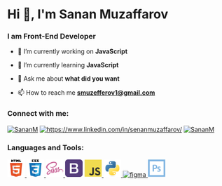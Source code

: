 <h1 align="left">                      Hi 👋, I'm Sanan Muzaffarov</h1>
<h3 align="left">I am Front-End Developer</h3>



- 🔭 I’m currently working on **JavaScript**



- 🌱 I’m currently learning **JavaScript**



- 💬 Ask me about **what did you want**



- 📫 How to reach me **smuzefferov1@gmail.com**



<h3 align="left">Connect with me:</h3>
<p align="left">
<a href="https://www.hackerrank.com/SananMuzaffarov" target="blank"><img align="center" src="https://cdn.jsdelivr.net/npm/simple-icons@v3/icons/hackerrank.svg" alt="SananM" height="30" width="40" /></a>
<a href="https://www.instagram.com/senanmuzaffarov/" target="blank"><img align="center" src="https://cdn.jsdelivr.net/npm/simple-icons@v3/icons/instagram.svg"alt="https://www.linkedin.com/in/senanmuzaffarov/" height="30" width="40" /></a>
<a href="https://www.linkedin.com/in/sanan-muzaffarov-b0ba9a215/" target="blank"><img align="center" src="https://cdn.jsdelivr.net/npm/simple-icons@v3/icons/linkedin.svg" alt="SananM" height="30" width="40" /></a>  
</p>






<h3 align="left">Languages and Tools:</h3>





<p align="left"> <a href="https://www.w3.org/html/" target="_blank"> <img src="https://raw.githubusercontent.com/devicons/devicon/master/icons/html5/html5-original-wordmark.svg" alt="html5" width="40" height="40"/> </a> <a href="https://www.w3schools.com/css/" target="_blank"> <img src="https://raw.githubusercontent.com/devicons/devicon/master/icons/css3/css3-original-wordmark.svg" alt="css3" width="40" height="40"/> </a> <a href="https://www.w3.org/sass/" target="_blank"><img src="https://raw.githubusercontent.com/devicons/devicon/master/icons/sass/sass-original.svg" alt="sass" style="max-width:100%;" width="40" height="40"> </a> <a target="_blank" rel="noopener noreferrer" href="https://raw.githubusercontent.com/github/explore/80688e429a7d4ef2fca1e82350fe8e3517d3494d/topics/bootstrap/bootstrap.png"> <img src="https://raw.githubusercontent.com/github/explore/80688e429a7d4ef2fca1e82350fe8e3517d3494d/topics/bootstrap/bootstrap.png" style="max-width: 100%;" height="40"></a> <a href="https://developer.mozilla.org/en-US/docs/Web/JavaScript" target="_blank"> <img src="https://raw.githubusercontent.com/devicons/devicon/master/icons/javascript/javascript-original.svg" alt="Javascript" width="40" height="40"/> </a> <a href="https://www.python.org" rel="nofollow"> <img src="https://raw.githubusercontent.com/devicons/devicon/master/icons/python/python-original.svg" alt="python" style="max-width: 100%;" width="40" height="40"> </a> <a href="https://www.figma.com/" target="_blank"> <img src="https://www.vectorlogo.zone/logos/figma/figma-icon.svg" alt="figma" width="40" height="40"/> </a><a href="https://www.photoshop.com/en" target="_blank"> <img src="https://raw.githubusercontent.com/devicons/devicon/master/icons/photoshop/photoshop-line.svg" alt="photoshop" width="40" height="40"/> </a> </p>

